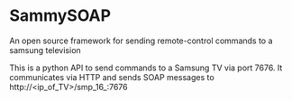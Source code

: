 SammySOAP
=========

An open source framework for sending remote-control commands to a samsung television

This is a python API to send commands to a Samsung TV via port 7676. It communicates via HTTP and sends SOAP messages
to http://\<ip_of_TV\>/smp_16_:7676
